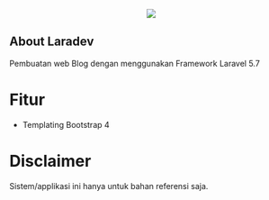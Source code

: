 <p align="center"><img src="https://laravel.com/assets/img/components/logo-laravel.svg"></p>

## About Laradev

Pembuatan web Blog dengan menggunakan Framework Laravel 5.7 

# Fitur
* Templating Bootstrap 4

# Disclaimer
Sistem/applikasi ini hanya untuk bahan referensi saja. 


